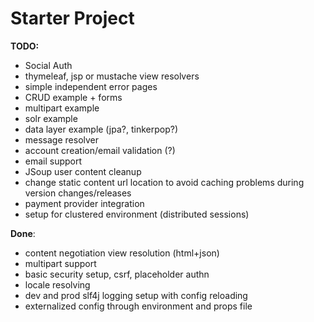 # Starter Project
__TODO:__

* Social Auth
* thymeleaf, jsp or mustache view resolvers
* simple independent error pages
* CRUD example + forms
* multipart example
* solr example
* data layer example (jpa?, tinkerpop?)
* message resolver
* account creation/email validation (?)
* email support
* JSoup user content cleanup
* change static content url location to avoid caching problems during version changes/releases
* payment provider integration
* setup for clustered environment (distributed sessions)

__Done__:

* content negotiation view resolution (html+json)
* multipart support
* basic security setup, csrf, placeholder authn
* locale resolving
* dev and prod slf4j logging setup with config reloading
* externalized config through environment and props file
  
